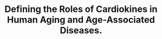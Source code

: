 ---
authors: Srivastava H, Pozzoli M, Lau E
carousel: false
doi: 10.3389/fragi.2022.884321
featured: false
journal: Frontiers in aging
keywords: '["cardiokine", "aging", "endocrine", "secretome", "hiPSC", "heart", "proteomics",
  "transcriptomics"]'
landmark: false
layout: ../../layouts/Publication.astro
page: '884321'
pmcid: PMC9261440
pmid: 35821831
r03: R03OD032666
title: Defining the Roles of Cardiokines in Human Aging and Age-Associated Diseases.
volume: '3'
year: 2022
---